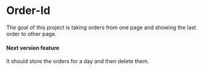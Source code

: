 # Order-Id

The goal of this project is taking orders from one page and showing the last order to other page. 

#### Next version feature

It should store the orders for a day and then delete them.
